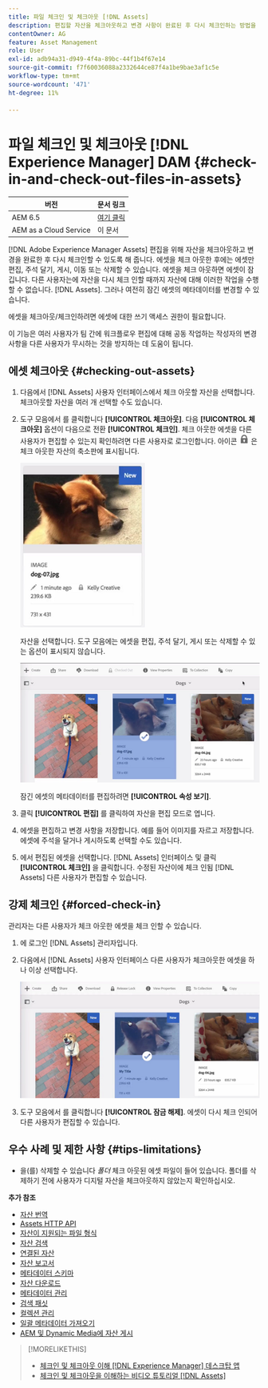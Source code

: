 ```yaml
---
title: 파일 체크인 및 체크아웃 [!DNL Assets]
description: 편집할 자산을 체크아웃하고 변경 사항이 완료된 후 다시 체크인하는 방법을 알아봅니다.
contentOwner: AG
feature: Asset Management
role: User
exl-id: adb94a31-d949-4f4a-89bc-44f1b4f67e14
source-git-commit: f7f60036088a2332644ce87f4a1be9bae3af1c5e
workflow-type: tm+mt
source-wordcount: '471'
ht-degree: 11%

---
```


# 파일 체크인 및 체크아웃 [!DNL Experience Manager] DAM {#check-in-and-check-out-files-in-assets}

| 버전 | 문서 링크 |
| -------- | ---------------------------- |
| AEM 6.5 | [여기 클릭](https://experienceleague.adobe.com/docs/experience-manager-65/assets/managing/check-out-and-submit-assets.html?lang=en) |
| AEM as a Cloud Service | 이 문서 |

[!DNL Adobe Experience Manager Assets] 편집을 위해 자산을 체크아웃하고 변경을 완료한 후 다시 체크인할 수 있도록 해 줍니다. 에셋을 체크 아웃한 후에는 에셋만 편집, 주석 달기, 게시, 이동 또는 삭제할 수 있습니다. 에셋을 체크 아웃하면 에셋이 잠깁니다. 다른 사용자는에 자산을 다시 체크 인할 때까지 자산에 대해 이러한 작업을 수행할 수 없습니다. [!DNL Assets]. 그러나 여전히 잠긴 에셋의 메타데이터를 변경할 수 있습니다.

에셋을 체크아웃/체크인하려면 에셋에 대한 쓰기 액세스 권한이 필요합니다.

이 기능은 여러 사용자가 팀 간에 워크플로우 편집에 대해 공동 작업하는 작성자의 변경 사항을 다른 사용자가 무시하는 것을 방지하는 데 도움이 됩니다.

## 에셋 체크아웃 {#checking-out-assets}

1. 다음에서 [!DNL Assets] 사용자 인터페이스에서 체크 아웃할 자산을 선택합니다. 체크아웃할 자산을 여러 개 선택할 수도 있습니다.

1. 도구 모음에서 를 클릭합니다 **[!UICONTROL 체크아웃]**. 다음 **[!UICONTROL 체크아웃]** 옵션이 다음으로 전환 **[!UICONTROL 체크인]**.
체크 아웃한 에셋을 다른 사용자가 편집할 수 있는지 확인하려면 다른 사용자로 로그인합니다. 아이콘 ![체크아웃 잠금 아이콘](assets/do-not-localize/checkout_lock.png) 은 체크 아웃한 자산의 축소판에 표시됩니다.

   ![카드 보기의 체크아웃 아이콘](assets/checkout-icon-card-view.png)

   자산을 선택합니다. 도구 모음에는 에셋을 편집, 주석 달기, 게시 또는 삭제할 수 있는 옵션이 표시되지 않습니다.

   ![chlimage_1-472](assets/checkout-asset-toolbar-options.png)

   잠긴 에셋의 메타데이터를 편집하려면 **[!UICONTROL 속성 보기]**.

1. 클릭 **[!UICONTROL 편집]** 를 클릭하여 자산을 편집 모드로 엽니다.

1. 에셋을 편집하고 변경 사항을 저장합니다. 예를 들어 이미지를 자르고 저장합니다. 에셋에 주석을 달거나 게시하도록 선택할 수도 있습니다.

1. 에서 편집된 에셋을 선택합니다. [!DNL Assets] 인터페이스 및 클릭 **[!UICONTROL 체크인]** 을 클릭합니다. 수정된 자산이에 체크 인됨 [!DNL Assets] 다른 사용자가 편집할 수 있습니다.

## 강제 체크인 {#forced-check-in}

관리자는 다른 사용자가 체크 아웃한 에셋을 체크 인할 수 있습니다.

1. 에 로그인 [!DNL Assets] 관리자입니다.
1. 다음에서 [!DNL Assets] 사용자 인터페이스 다른 사용자가 체크아웃한 에셋을 하나 이상 선택합니다.

   ![chlimage_1-476](assets/chlimage_1-476.png)

1. 도구 모음에서 를 클릭합니다 **[!UICONTROL 잠금 해제]**. 에셋이 다시 체크 인되어 다른 사용자가 편집할 수 있습니다.

## 우수 사례 및 제한 사항 {#tips-limitations}

* 을(를) 삭제할 수 있습니다 *폴더* 체크 아웃된 에셋 파일이 들어 있습니다. 폴더를 삭제하기 전에 사용자가 디지털 자산을 체크아웃하지 않았는지 확인하십시오.

**추가 참조**

* [자산 번역](translate-assets.md)
* [Assets HTTP API](mac-api-assets.md)
* [자산이 지원되는 파일 형식](file-format-support.md)
* [자산 검색](search-assets.md)
* [연결된 자산](use-assets-across-connected-assets-instances.md)
* [자산 보고서](asset-reports.md)
* [메타데이터 스키마](metadata-schemas.md)
* [자산 다운로드](download-assets-from-aem.md)
* [메타데이터 관리](manage-metadata.md)
* [검색 패싯](search-facets.md)
* [컬렉션 관리](manage-collections.md)
* [일괄 메타데이터 가져오기](metadata-import-export.md)
* [AEM 및 Dynamic Media에 자산 게시](/help/assets/publish-assets-to-aem-and-dm.md)

>[!MORELIKETHIS]
>
>* [체크인 및 체크아웃 이해 [!DNL Experience Manager] 데스크탑 앱](https://experienceleague.adobe.com/docs/experience-manager-desktop-app/using/using.html#how-app-works2)
>* [체크인 및 체크아웃을 이해하는 비디오 튜토리얼 [!DNL Assets]](https://experienceleague.adobe.com/docs/experience-manager-learn/assets/collaboration/check-in-and-check-out.html)
